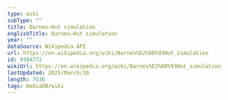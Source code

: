 ```yaml
---
type: wiki
subType: ""
title: Barnes–Hut simulation
englishTitle: Barnes–Hut simulation
year: ""
dataSource: Wikipedia API
url: https://en.wikipedia.org/wiki/Barnes%E2%80%93Hut_simulation
id: 9394772
wikiUrl: https://en.wikipedia.org/wiki/Barnes%E2%80%93Hut_simulation
lastUpdated: 2025/March/30
length: 7536
tags: mediaDB/wiki
---
```

